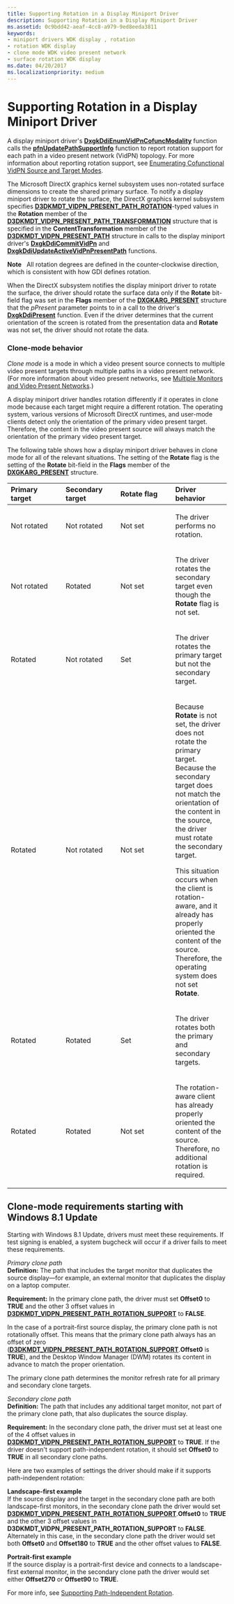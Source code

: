 ```yaml
---
title: Supporting Rotation in a Display Miniport Driver
description: Supporting Rotation in a Display Miniport Driver
ms.assetid: 0c9bdd42-aeaf-4cc8-a979-9ed8eeda3811
keywords:
- miniport drivers WDK display , rotation
- rotation WDK display
- clone mode WDK video present network
- surface rotation WDK display
ms.date: 04/20/2017
ms.localizationpriority: medium
---
```


# Supporting Rotation in a Display Miniport Driver


A display miniport driver's [**DxgkDdiEnumVidPnCofuncModality**](https://docs.microsoft.com/windows-hardware/drivers/ddi/content/d3dkmddi/nc-d3dkmddi-dxgkddi_enumvidpncofuncmodality) function calls the [**pfnUpdatePathSupportInfo**](https://docs.microsoft.com/windows-hardware/drivers/ddi/content/d3dkmddi/nc-d3dkmddi-dxgkddi_vidpntopology_updatepathsupportinfo) function to report rotation support for each path in a video present network (VidPN) topology. For more information about reporting rotation support, see [Enumerating Cofunctional VidPN Source and Target Modes](enumerating-cofunctional-vidpn-source-and-target-modes.md).

The Microsoft DirectX graphics kernel subsystem uses non-rotated surface dimensions to create the shared primary surface. To notify a display miniport driver to rotate the surface, the DirectX graphics kernel subsystem specifies [**D3DKMDT\_VIDPN\_PRESENT\_PATH\_ROTATION**](https://docs.microsoft.com/windows-hardware/drivers/ddi/content/d3dkmdt/ne-d3dkmdt-_d3dkmdt_vidpn_present_path_rotation)-typed values in the **Rotation** member of the [**D3DKMDT\_VIDPN\_PRESENT\_PATH\_TRANSFORMATION**](https://docs.microsoft.com/windows-hardware/drivers/ddi/content/d3dkmdt/ns-d3dkmdt-_d3dkmdt_vidpn_present_path_transformation) structure that is specified in the **ContentTransformation** member of the [**D3DKMDT\_VIDPN\_PRESENT\_PATH**](https://docs.microsoft.com/windows-hardware/drivers/ddi/content/d3dkmdt/ns-d3dkmdt-_d3dkmdt_vidpn_present_path) structure in calls to the display miniport driver's [**DxgkDdiCommitVidPn**](https://docs.microsoft.com/windows-hardware/drivers/ddi/content/d3dkmddi/nc-d3dkmddi-dxgkddi_commitvidpn) and [**DxgkDdiUpdateActiveVidPnPresentPath**](https://docs.microsoft.com/windows-hardware/drivers/ddi/content/d3dkmddi/nc-d3dkmddi-dxgkddi_updateactivevidpnpresentpath) functions.

**Note**   All rotation degrees are defined in the counter-clockwise direction, which is consistent with how GDI defines rotation.

 

When the DirectX subsystem notifies the display miniport driver to rotate the surface, the driver should rotate the surface data only if the **Rotate** bit-field flag was set in the **Flags** member of the [**DXGKARG\_PRESENT**](https://docs.microsoft.com/windows-hardware/drivers/ddi/content/d3dkmddi/ns-d3dkmddi-_dxgkarg_present) structure that the *pPresent* parameter points to in a call to the driver's [**DxgkDdiPresent**](https://docs.microsoft.com/windows-hardware/drivers/ddi/content/d3dkmddi/nc-d3dkmddi-dxgkddi_present) function. Even if the driver determines that the current orientation of the screen is rotated from the presentation data and **Rotate** was not set, the driver should not rotate the data.

### <span id="Clone-mode_behavior"></span><span id="clone-mode_behavior"></span><span id="CLONE-MODE_BEHAVIOR"></span>Clone-mode behavior

*Clone mode* is a mode in which a video present source connects to multiple video present targets through multiple paths in a video present network. (For more information about video present networks, see [Multiple Monitors and Video Present Networks](multiple-monitors-and-video-present-networks.md).)

A display miniport driver handles rotation differently if it operates in clone mode because each target might require a different rotation. The operating system, various versions of Microsoft DirectX runtimes, and user-mode clients detect only the orientation of the primary video present target. Therefore, the content in the video present source will always match the orientation of the primary video present target.

The following table shows how a display miniport driver behaves in clone mode for all of the relevant situations. The setting of the **Rotate** flag is the setting of the **Rotate** bit-field in the **Flags** member of the [**DXGKARG\_PRESENT**](https://docs.microsoft.com/windows-hardware/drivers/ddi/content/d3dkmddi/ns-d3dkmddi-_dxgkarg_present) structure.

<table>
<colgroup>
<col width="25%" />
<col width="25%" />
<col width="25%" />
<col width="25%" />
</colgroup>
<thead>
<tr class="header">
<th align="left">Primary target</th>
<th align="left">Secondary target</th>
<th align="left">Rotate flag</th>
<th align="left">Driver behavior</th>
</tr>
</thead>
<tbody>
<tr class="odd">
<td align="left"><p>Not rotated</p></td>
<td align="left"><p>Not rotated</p></td>
<td align="left"><p>Not set</p></td>
<td align="left"><p>The driver performs no rotation.</p></td>
</tr>
<tr class="even">
<td align="left"><p>Not rotated</p></td>
<td align="left"><p>Rotated</p></td>
<td align="left"><p>Not set</p></td>
<td align="left"><p>The driver rotates the secondary target even though the <strong>Rotate</strong> flag is not set.</p></td>
</tr>
<tr class="odd">
<td align="left"><p>Rotated</p></td>
<td align="left"><p>Not rotated</p></td>
<td align="left"><p>Set</p></td>
<td align="left"><p>The driver rotates the primary target but not the secondary target.</p></td>
</tr>
<tr class="even">
<td align="left"><p>Rotated</p></td>
<td align="left"><p>Not rotated</p></td>
<td align="left"><p>Not set</p></td>
<td align="left"><p>Because <strong>Rotate</strong> is not set, the driver does not rotate the primary target. Because the secondary target does not match the orientation of the content in the source, the driver must rotate the secondary target.</p>
<p>This situation occurs when the client is rotation-aware, and it already has properly oriented the content of the source. Therefore, the operating system does not set <strong>Rotate</strong>.</p></td>
</tr>
<tr class="odd">
<td align="left"><p>Rotated</p></td>
<td align="left"><p>Rotated</p></td>
<td align="left"><p>Set</p></td>
<td align="left"><p>The driver rotates both the primary and secondary targets.</p></td>
</tr>
<tr class="even">
<td align="left"><p>Rotated</p></td>
<td align="left"><p>Rotated</p></td>
<td align="left"><p>Not set</p></td>
<td align="left"><p>The rotation-aware client has already properly oriented the content of the source. Therefore, no additional rotation is required.</p></td>
</tr>
</tbody>
</table>

 

## <span id="clone-mode_requirements"></span><span id="CLONE-MODE_REQUIREMENTS"></span>Clone-mode requirements starting with Windows 8.1 Update


Starting with Windows 8.1 Update, drivers must meet these requirements. If test signing is enabled, a system bugcheck will occur if a driver fails to meet these requirements.

<span id="Primary_clone_path"></span><span id="primary_clone_path"></span><span id="PRIMARY_CLONE_PATH"></span>*Primary clone path*  
**Definition:** The path that includes the target monitor that duplicates the source display—for example, an external monitor that duplicates the display on a laptop computer.

**Requirement:** In the primary clone path, the driver must set **Offset0** to **TRUE** and the other 3 offset values in [**D3DKMDT\_VIDPN\_PRESENT\_PATH\_ROTATION\_SUPPORT**](https://docs.microsoft.com/windows-hardware/drivers/ddi/content/d3dkmdt/ns-d3dkmdt-_d3dkmdt_vidpn_present_path_rotation_support) to **FALSE**.

In the case of a portrait-first source display, the primary clone path is not rotationally offset. This means that the primary clone path always has an offset of zero ([**D3DKMDT\_VIDPN\_PRESENT\_PATH\_ROTATION\_SUPPORT**](https://docs.microsoft.com/windows-hardware/drivers/ddi/content/d3dkmdt/ns-d3dkmdt-_d3dkmdt_vidpn_present_path_rotation_support).**Offset0** is **TRUE**), and the Desktop Window Manager (DWM) rotates its content in advance to match the proper orientation.

The primary clone path determines the monitor refresh rate for all primary and secondary clone targets.

<span id="Secondary_clone_path"></span><span id="secondary_clone_path"></span><span id="SECONDARY_CLONE_PATH"></span>*Secondary clone path*  
**Definition:** The path that includes any additional target monitor, not part of the primary clone path, that also duplicates the source display.

**Requirement:** In the secondary clone path, the driver must set at least one of the 4 offset values in [**D3DKMDT\_VIDPN\_PRESENT\_PATH\_ROTATION\_SUPPORT**](https://docs.microsoft.com/windows-hardware/drivers/ddi/content/d3dkmdt/ns-d3dkmdt-_d3dkmdt_vidpn_present_path_rotation_support) to **TRUE**. If the driver doesn't support path-independent rotation, it should set **Offset0** to **TRUE** in all secondary clone paths.

Here are two examples of settings the driver should make if it supports path-independent rotation:

<span id="Landscape-first_example"></span><span id="landscape-first_example"></span><span id="LANDSCAPE-FIRST_EXAMPLE"></span>**Landscape-first example**  
If the source display and the target in the secondary clone path are both landscape-first monitors, in the secondary clone path the driver would set [**D3DKMDT\_VIDPN\_PRESENT\_PATH\_ROTATION\_SUPPORT**](https://docs.microsoft.com/windows-hardware/drivers/ddi/content/d3dkmdt/ns-d3dkmdt-_d3dkmdt_vidpn_present_path_rotation_support).**Offset0** to **TRUE** and the other 3 offset values in **D3DKMDT\_VIDPN\_PRESENT\_PATH\_ROTATION\_SUPPORT** to **FALSE**. Alternately in this case, in the secondary clone path the driver would set both **Offset0** and **Offset180** to **TRUE** and the other offset values to **FALSE**.

<span id="Portrait-first_example"></span><span id="portrait-first_example"></span><span id="PORTRAIT-FIRST_EXAMPLE"></span>**Portrait-first example**  
If the source display is a portrait-first device and connects to a landscape-first external monitor, in the secondary clone path the driver would set either **Offset270** or **Offset90** to **TRUE**.

For more info, see [Supporting Path-Independent Rotation](supporting-path-independent-rotation.md).

 

 






